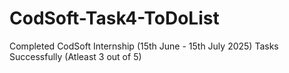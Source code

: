 # CodSoft-Task4-ToDoList
Completed CodSoft Internship (15th June - 15th July 2025) Tasks Successfully (Atleast 3 out of 5)
